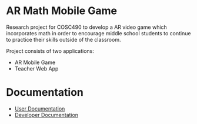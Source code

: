 # AR Math Mobile Game

Research project for COSC490 to develop a AR video game which incorporates math in order to encourage middle school students to continue to practice their skills outside of the classroom.

Project consists of two applications:
- AR Mobile Game
- Teacher Web App

# Documentation

- [User Documentation](https://github.com/ty-ler/ar-project/blob/master/UserDocs.md)
- [Developer Documentation](https://github.com/ty-ler/ar-project/blob/master/DevDocs.md)
